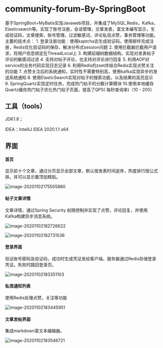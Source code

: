 # community-forum-By-SpringBoot

基于SpringBoot+MyBatis实现Javaweb项目，并集成了MySQL,Redis，Kafka，Elasticsearch等。实现了账号注册，会话管理，文章发表，富文本编写显示，生成验证码，文章搜索，账号管理，过滤敏感词，评论私信点赞，事务管理等功能。
主要的技术点：
	1. 登录注册功能：使用kaptcha去生成验证码，使用邮件完成注册，Redis优化验证码的保存，解决分布式session问题
	2. 使用拦截器拦截用户请求，将用户信息绑定在ThreadLocal上
	3. 构建前缀树数据结构，实现对发表帖子评论的敏感词过滤
	4. 支持对帖子评论，也支持对评论进行回复
	5. 利用AOP对service的业务代码实现日志记录
	6. 利用Redis的zset并结合Redis实现点赞关注的功能
	7. 点赞关注后的系统通知，实时性不需要特别高，使用kafka实现异步的发送系统通知
	8. 使用ElasticSearch实现对帖子的搜索功能，以及结果的高亮显示
	9. SpringQuartz实现定时任务，完成热门帖子的分数计算模块
	10.使用本地缓存Quartz缓存热门帖子优化热门帖子页面，提高了QPS( 每秒查询率)（10 - 200）


## 工具（tools）

JDK1.8；

IDEA：IntelliJ IDEA 2020.1.1 x64



## 界面

#### 首页

显示前十个文章，通过分页显示全部文章，默认按发表时间逆序，热度排行按公式排。并可以显示置顶加精贴。

![image-20201102175505880](https://github.com/Wenbin94/community-forum-By-SpringBoot/edit/master/img/image-20201102175505880.png)

#### 帖子文章详情

文章详情，通过Spring Security 权限控制并实现了点赞，评论回复，并使用Kafka构建异步消息系统。

![image-20201102182726622](https://github.com/Wenbin94/community-forum-By-SpringBoot/edit/master/img/image-20201102182726622.png)

![image-20201102182731536](https://github.com/Wenbin94/community-forum-By-SpringBoot/edit/master/img/image-20201102182731536.png)

#### 登录界面

验证账号密码及验证码，成功时生成凭证发给客户端，服务器通过Redis存储登录凭证。失败时跳回登录页。

![image-20201102183351103](https://github.com/Wenbin94/community-forum-By-SpringBoot/edit/master/img/image-20201102183351103.png)



#### 私信通知列表

使用Redis处理点赞，关注等功能

![image-20201102183445951](https://github.com/Wenbin94/community-forum-By-SpringBoot/edit/master/img/image-20201102183445951.png)

#### 文章发帖界面

集成markdown富文本编辑器。

![image-20201102183546721](https://github.com/Wenbin94/community-forum-By-SpringBoot/edit/master/img/image-20201102183546721.png)
